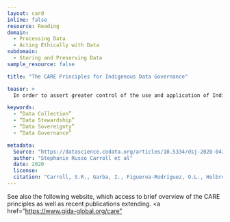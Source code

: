 ```yaml
---
layout: card
inline: false
resource: Reading
domain:
  - Processing Data
  - Acting Ethically with Data
subdomain:
  - Storing and Preserving Data
sample_resource: false

title: "The CARE Principles for Indigenous Data Governance"

teaser: >
  In order to assert greater control of the use and application of Indigenous data and knowledges, set of people and purpose-oriented CARE principles for Indigenous data management and stewardship have been designed to complement the existing FAIR principles. This scholarly article articulates that set of principles, which are built around the concept of data sovereignty. It invites readers to think about what researchers who collect and publish data owe to communities (particularly indigenous communities) that helped to create that data. 

keywords:
  - “Data Collection”
  - “Data Stewardship”
  - “Data Sovereignty”
  - “Data Governance”

metadata:
  Source: "https://datascience.codata.org/articles/10.5334/dsj-2020-043"
  author: "Stephanie Russo Carroll et al"
  date: 2020
  license: 
  citation: "Carroll, S.R., Garba, I., Figueroa-Rodríguez, O.L., Holbrook, J., Lovett, R., Materechera, S., Parsons, M., Raseroka, K., Rodriguez-Lonebear, D., Rowe, R., Sara, R., Walker, J.D., Anderson, J. and Hudson, M. (2020) ‘The CARE Principles for Indigenous Data Governance’, Data Science Journal, 19(1), p. 43." 
---
```

See also the following website, which access to brief overview of the CARE principles as well as recent publications extending. <a href=”https://www.gida-global.org/care”</a>
